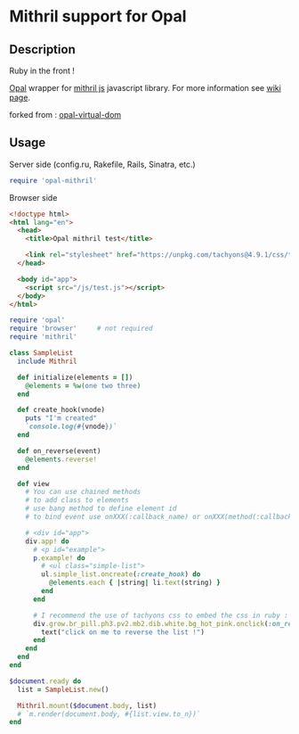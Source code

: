 # Mithril support for Opal

## Description
Ruby in the front !

[Opal](http://opalrb.com/) wrapper for [mithril js](https://mithril.js.org/) javascript library. For more information see [ wiki page](https://github.com/MithrilJS/mithril.js/wiki).

forked from : [opal-virtual-dom](https://github.com/fazibear/opal-virtual-dom)

## Usage

Server side (config.ru, Rakefile, Rails, Sinatra, etc.)

```ruby
require 'opal-mithril'
```

Browser side

```html
<!doctype html>
<html lang="en">
  <head>
    <title>Opal mithril test</title>

    <link rel="stylesheet" href="https://unpkg.com/tachyons@4.9.1/css/tachyons.min.css">
  </head>

  <body id="app">
    <script src="/js/test.js"></script>
  </body>
</html>
```

```ruby
require 'opal'
require 'browser'     # not required
require 'mithril'

class SampleList
  include Mithril

  def initialize(elements = [])
    @elements = %w(one two three)
  end

  def create_hook(vnode)
    puts "I'm created"
    `console.log(#{vnode})`
  end

  def on_reverse(event)
    @elements.reverse!
  end

  def view
    # You can use chained methods
    # to add class to elements
    # use bang method to define element id
    # to bind event use onXXX(:callback_name) or onXXX(method(:callback_name))

    # <div id="app">
    div.app! do
      # <p id="example">
      p.example! do
        # <ul class="simple-list">
        ul.simple_list.oncreate(:create_hook) do
          @elements.each { |string| li.text(string) }
        end
      end

      # I recommend the use of tachyons css to embed the css in ruby :
      div.grow.br_pill.ph3.pv2.mb2.dib.white.bg_hot_pink.onclick(:on_reverse) do
        text("click on me to reverse the list !")
      end
    end
  end
end

$document.ready do
  list = SampleList.new()

  Mithril.mount($document.body, list)
  # `m.render(document.body, #{list.view.to_n})`
end
```
